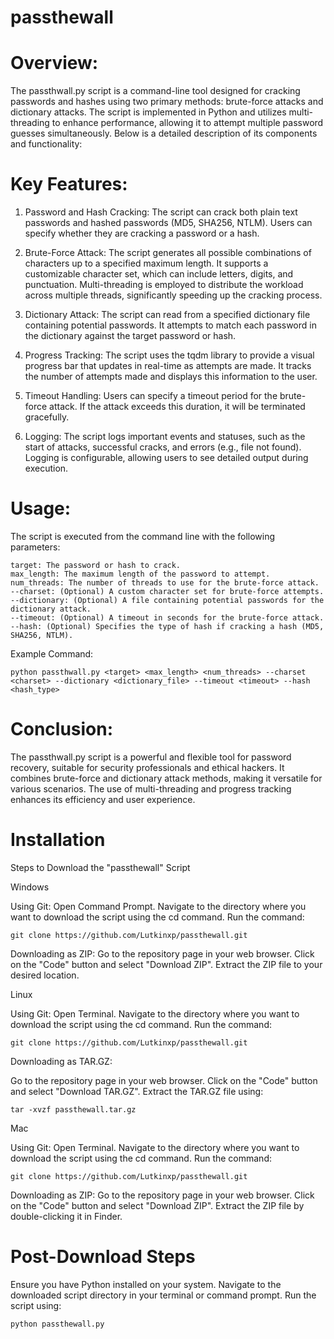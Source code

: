 # passthewall
# Overview:

The passthwall.py script is a command-line tool designed for cracking passwords and hashes using two primary methods: brute-force attacks and dictionary attacks. The script is implemented in Python and utilizes multi-threading to enhance performance, allowing it to attempt multiple password guesses simultaneously. Below is a detailed description of its components and functionality:

# Key Features:

   1. Password and Hash Cracking:
        The script can crack both plain text passwords and hashed passwords (MD5, SHA256, NTLM).
        Users can specify whether they are cracking a password or a hash.

   2. Brute-Force Attack:
        The script generates all possible combinations of characters up to a specified maximum length.
        It supports a customizable character set, which can include letters, digits, and punctuation.
        Multi-threading is employed to distribute the workload across multiple threads, significantly speeding up the cracking process.

   3. Dictionary Attack:
        The script can read from a specified dictionary file containing potential passwords.
        It attempts to match each password in the dictionary against the target password or hash.

   4. Progress Tracking:
        The script uses the tqdm library to provide a visual progress bar that updates in real-time as attempts are made.
        It tracks the number of attempts made and displays this information to the user.

   5. Timeout Handling:
        Users can specify a timeout period for the brute-force attack. If the attack exceeds this duration, it will be terminated gracefully.

   6. Logging:
        The script logs important events and statuses, such as the start of attacks, successful cracks, and errors (e.g., file not found).
        Logging is configurable, allowing users to see detailed output during execution.

# Usage:

The script is executed from the command line with the following parameters:

    target: The password or hash to crack.
    max_length: The maximum length of the password to attempt.
    num_threads: The number of threads to use for the brute-force attack.
    --charset: (Optional) A custom character set for brute-force attempts.
    --dictionary: (Optional) A file containing potential passwords for the dictionary attack.
    --timeout: (Optional) A timeout in seconds for the brute-force attack.
    --hash: (Optional) Specifies the type of hash if cracking a hash (MD5, SHA256, NTLM).

Example Command:

    python passthwall.py <target> <max_length> <num_threads> --charset <charset> --dictionary <dictionary_file> --timeout <timeout> --hash <hash_type>

# Conclusion:

The passthwall.py script is a powerful and flexible tool for password recovery, suitable for security professionals and ethical hackers. It combines brute-force and dictionary attack methods, making it versatile for various scenarios. The use of multi-threading and progress tracking enhances its efficiency and user experience.


# Installation

 Steps to Download the "passthewall" Script


 Windows

 Using Git:
 Open Command Prompt.
 Navigate to the directory where you want to download the script using the cd command.
 Run the command:
 


    git clone https://github.com/Lutkinxp/passthewall.git

 Downloading as ZIP:
   Go to the repository page in your web browser.
   Click on the "Code" button and select "Download ZIP".
   Extract the ZIP file to your desired location.


Linux

 Using Git:
        Open Terminal.
        Navigate to the directory where you want to download the script using the cd command.
        Run the command:

        

    git clone https://github.com/Lutkinxp/passthewall.git

 Downloading as TAR.GZ:

   Go to the repository page in your web browser.
   Click on the "Code" button and select "Download TAR.GZ".
   Extract the TAR.GZ file using:

    

    tar -xvzf passthewall.tar.gz
Mac

   Using Git:
        Open Terminal.
        Navigate to the directory where you want to download the script using the cd command.
        Run the command:

       

    git clone https://github.com/Lutkinxp/passthewall.git

   Downloading as ZIP:
        Go to the repository page in your web browser.
        Click on the "Code" button and select "Download ZIP".
        Extract the ZIP file by double-clicking it in Finder.

# Post-Download Steps

   Ensure you have Python installed on your system.
   Navigate to the downloaded script directory in your terminal or command prompt.
   Run the script using:



    python passthewall.py
